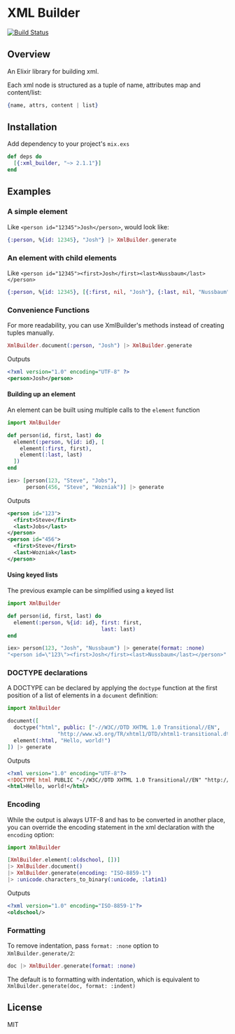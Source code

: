 XML Builder
=======

[![Build Status](https://travis-ci.org/joshnuss/xml_builder.svg?branch=master)](https://travis-ci.org/joshnuss/xml_builder)

## Overview

An Elixir library for building xml.

Each xml node is structured as a tuple of name, attributes map and content/list:

```elixir
{name, attrs, content | list}
```

## Installation

Add dependency to your project's `mix.exs`

```elixir
def deps do
  [{:xml_builder, "~> 2.1.1"}]
end
```

## Examples

### A simple element

Like `<person id="12345">Josh</person>`, would look like:

```elixir
{:person, %{id: 12345}, "Josh"} |> XmlBuilder.generate
```

### An element with child elements

Like `<person id="12345"><first>Josh</first><last>Nussbaum</last></person>`

```elixir
{:person, %{id: 12345}, [{:first, nil, "Josh"}, {:last, nil, "Nussbaum"}]} |> XmlBuilder.generate
```

### Convenience Functions

For more readability, you can use XmlBuilder's methods instead of creating tuples manually.

```elixir
XmlBuilder.document(:person, "Josh") |> XmlBuilder.generate
```

Outputs

```xml
<?xml version="1.0" encoding="UTF-8" ?>
<person>Josh</person>
```

#### Building up an element

An element can be built using multiple calls to the `element` function

```elixir
import XmlBuilder

def person(id, first, last) do
  element(:person, %{id: id}, [
    element(:first, first),
    element(:last, last)
  ])
end

iex> [person(123, "Steve", "Jobs"),
      person(456, "Steve", "Wozniak")] |> generate
```

Outputs

```xml
<person id="123">
  <first>Steve</first>
  <last>Jobs</last>
</person>
<person id="456">
  <first>Steve</first>
  <last>Wozniak</last>
</person>
```

#### Using keyed lists

The previous example can be simplified using a keyed list

```elixir
import XmlBuilder

def person(id, first, last) do
  element(:person, %{id: id}, first: first,
                              last: last)
end

iex> person(123, "Josh", "Nussbaum") |> generate(format: :none)
"<person id=\"123\"><first>Josh</first><last>Nussbaum</last></person>"
```

### DOCTYPE declarations

A DOCTYPE can be declared by applying the `doctype` function at the first position of a list of elements in a `document` definition:

```elixir
import XmlBuilder

document([
  doctype("html", public: ["-//W3C//DTD XHTML 1.0 Transitional//EN",
                "http://www.w3.org/TR/xhtml1/DTD/xhtml1-transitional.dtd"]),
  element(:html, "Hello, world!")
]) |> generate
```

Outputs

```xml
<?xml version="1.0" encoding="UTF-8"?>
<!DOCTYPE html PUBLIC "-//W3C//DTD XHTML 1.0 Transitional//EN" "http://www.w3.org/TR/xhtml1/DTD/xhtml1-transitional.dtd">
<html>Hello, world!</html>
```

### Encoding

While the output is always UTF-8 and has to be converted in another place, you can override the encoding statement in the xml declaration
with the `encoding` option:

```elixir
import XmlBuilder

[XmlBuilder.element(:oldschool, [])]
|> XmlBuilder.document()
|> XmlBuilder.generate(encoding: "ISO-8859-1")
|> :unicode.characters_to_binary(:unicode, :latin1)
```

Outputs

```xml
<?xml version="1.0" encoding="ISO-8859-1"?>
<oldschool/>
```

### Formatting

To remove indentation, pass `format: :none` option to `XmlBuilder.generate/2`:

```elixir
doc |> XmlBuilder.generate(format: :none)
```

The default is to formatting with indentation, which is equivalent to `XmlBuilder.generate(doc, format: :indent)`

## License

MIT
